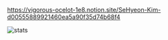https://vigorous-ocelot-1e8.notion.site/SeHyeon-Kim-d00555889921460ea5a90f35d74b68f4

![stats](https://github-readme-stats.vercel.app/api?username=sinoso&show_icons=true)
